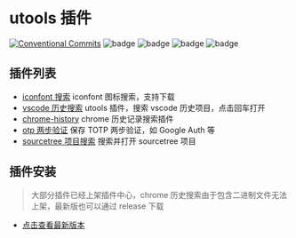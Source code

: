 # utools 插件

[![Conventional Commits](https://img.shields.io/badge/Conventional%20Commits-1.0.0-yellow.svg)](https://conventionalcommits.org)
![badge](https://github.com/mohuishou/utools/workflows/release/badge.svg)
![badge](https://github.com/mohuishou/utools/workflows/build%20chrome%20history/badge.svg)
![badge](https://github.com/mohuishou/utools/workflows/build%20iconfont/badge.svg)
![badge](https://github.com/mohuishou/utools/workflows/build%20vscode/badge.svg)

## 插件列表

- [iconfont 搜索](./iconfont)
  iconfont 图标搜索，支持下载
- [vscode 历史搜索](./vscode)
  utools 插件，搜索 vscode 历史项目，点击回车打开
- [chrome-history](./chrome-history)
  chrome 历史记录搜索插件
- [otp 两步验证](./otp)
  保存 TOTP 两步验证，如 Google Auth 等
- [sourcetree 项目搜索](./sourcetree)
  搜索并打开 sourcetree 项目

## 插件安装

> 大部分插件已经上架插件中心，chrome 历史搜索由于包含二进制文件无法上架，最新版也可以通过 release 下载

- [点击查看最新版本](https://github.com/mohuishou/utools/releases/latest)
